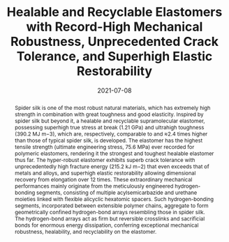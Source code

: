 ---
title: Healable and Recyclable Elastomers with Record-High Mechanical  Robustness, Unprecedented Crack Tolerance, and Superhigh Elastic  Restorability
authors:
- Zequan Li
- 朱有亮
- Wenwen Niu
- Xiao Yang
- Zhiyong Jiang
- Zhong-Yuan Lu
- Xiaokong Liu
- Junqi Sun
date: '2021-07-08'
doi: 10.1002/adma.202101498
publish_types: 期刊文章
publication: Advanced Materials
abstract: Spider silk is one of the most robust natural materials, which  has extremely high strength in combination with great toughness and  good elasticity. Inspired by spider silk but beyond it, a healable and  recyclable supramolecular elastomer, possessing superhigh true stress at  break (1.21 GPa) and ultrahigh toughness (390.2 MJ m−3), which are,  respectively, comparable to and ≈2.4 times higher than those of typical  spider silk, is developed. The elastomer has the highest tensile  strength (ultimate engineering stress, 75.6 MPa) ever recorded for  polymeric elastomers, rendering it the strongest and toughest healable  elastomer thus far. The hyper-robust elastomer exhibits superb crack  tolerance with unprecedentedly high fracture energy (215.2 kJ m−2) that  even exceeds that of metals and alloys, and superhigh elastic  restorability allowing dimensional recovery from elongation over 12  times. These extraordinary mechanical performances mainly originate from  the meticulously engineered hydrogen-bonding segments, consisting of  multiple acylsemicarbazide and urethane moieties linked with flexible  alicyclic hexatomic spacers. Such hydrogen-bonding segments,  incorporated between extensible polymer chains, aggregate to form  geometrically confined hydrogen-bond arrays resembling those in spider  silk. The hydrogen-bond arrays act as firm but reversible crosslinks and  sacrificial bonds for enormous energy dissipation, conferring  exceptional mechanical robustness, healability, and recyclability on the  elastomer.
url_pdf: https://onlinelibrary.wiley.com/doi/abs/10.1002/adma.202101498
---